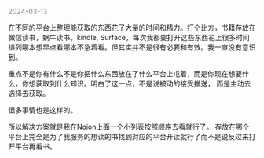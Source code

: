 
<span style="color: gray;">2024-03-13</span>

在不同的平台上整理能获取的东西花了大量的时间和精力。打个比方，书籍存放在微信读书，蜗牛读书，kindle, Surface，每次我都要打开这些东西花上很多时间排列哪本想早点看哪本不急着看。但其实并不是很有必要和有效。我一直没有意识到。

重点不是你有什么不是你把什么东西放在了什么平台上屯着，而是你现在想要什么，你想获取到什么知识。明白了这一点，不是说被动的接受推送， 而是主动去选择去获取。

很多事情也是这样的。

所以解决方案就是我在Noion上面一个小列表按照顺序去看就行了。 存放在哪个平台上完全是为了我服务的想读的书找到对应的平台开读就行了而不是说反过来打开平台再看书。